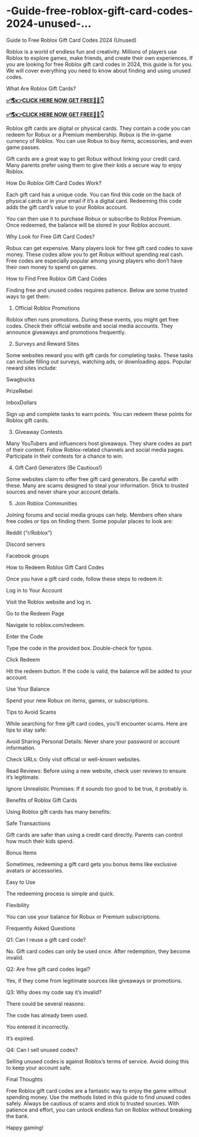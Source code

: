 # -Guide-free-roblox-gift-card-codes-2024-unused-...
Guide to Free Roblox Gift Card Codes 2024 (Unused)

Roblox is a world of endless fun and creativity. Millions of players use Roblox to explore games, make friends, and create their own experiences. If you are looking for free Roblox gift card codes in 2024, this guide is for you. We will cover everything you need to know about finding and using unused codes.

What Are Roblox Gift Cards?

**[✅🌎👉CLICK HERE NOW GET FREE📌✅👇](https://tinyurl.com/robloxgiftcard255bd)**

**[✅🌎👉CLICK HERE NOW GET FREE📌✅👇](https://tinyurl.com/robloxgiftcard255bd)**

Roblox gift cards are digital or physical cards. They contain a code you can redeem for Robux or a Premium membership. Robux is the in-game currency of Roblox. You can use Robux to buy items, accessories, and even game passes.

Gift cards are a great way to get Robux without linking your credit card. Many parents prefer using them to give their kids a secure way to enjoy Roblox.

How Do Roblox Gift Card Codes Work?

Each gift card has a unique code. You can find this code on the back of physical cards or in your email if it’s a digital card. Redeeming this code adds the gift card’s value to your Roblox account.

You can then use it to purchase Robux or subscribe to Roblox Premium. Once redeemed, the balance will be stored in your Roblox account.

Why Look for Free Gift Card Codes?

Robux can get expensive. Many players look for free gift card codes to save money. These codes allow you to get Robux without spending real cash. Free codes are especially popular among young players who don’t have their own money to spend on games.

How to Find Free Roblox Gift Card Codes

Finding free and unused codes requires patience. Below are some trusted ways to get them:

1. Official Roblox Promotions

Roblox often runs promotions. During these events, you might get free codes. Check their official website and social media accounts. They announce giveaways and promotions frequently.

2. Surveys and Reward Sites

Some websites reward you with gift cards for completing tasks. These tasks can include filling out surveys, watching ads, or downloading apps. Popular reward sites include:

Swagbucks

PrizeRebel

InboxDollars

Sign up and complete tasks to earn points. You can redeem these points for Roblox gift cards.

3. Giveaway Contests

Many YouTubers and influencers host giveaways. They share codes as part of their content. Follow Roblox-related channels and social media pages. Participate in their contests for a chance to win.

4. Gift Card Generators (Be Cautious!)

Some websites claim to offer free gift card generators. Be careful with these. Many are scams designed to steal your information. Stick to trusted sources and never share your account details.

5. Join Roblox Communities

Joining forums and social media groups can help. Members often share free codes or tips on finding them. Some popular places to look are:

Reddit (“r/Roblox”)

Discord servers

Facebook groups

How to Redeem Roblox Gift Card Codes

Once you have a gift card code, follow these steps to redeem it:

Log in to Your Account

Visit the Roblox website and log in.

Go to the Redeem Page

Navigate to roblox.com/redeem.

Enter the Code

Type the code in the provided box. Double-check for typos.

Click Redeem

Hit the redeem button. If the code is valid, the balance will be added to your account.

Use Your Balance

Spend your new Robux on items, games, or subscriptions.

Tips to Avoid Scams

While searching for free gift card codes, you’ll encounter scams. Here are tips to stay safe:

Avoid Sharing Personal Details: Never share your password or account information.

Check URLs: Only visit official or well-known websites.

Read Reviews: Before using a new website, check user reviews to ensure it’s legitimate.

Ignore Unrealistic Promises: If it sounds too good to be true, it probably is.

Benefits of Roblox Gift Cards

Using Roblox gift cards has many benefits:

Safe Transactions

Gift cards are safer than using a credit card directly. Parents can control how much their kids spend.

Bonus Items

Sometimes, redeeming a gift card gets you bonus items like exclusive avatars or accessories.

Easy to Use

The redeeming process is simple and quick.

Flexibility

You can use your balance for Robux or Premium subscriptions.

Frequently Asked Questions

Q1: Can I reuse a gift card code?

No. Gift card codes can only be used once. After redemption, they become invalid.

Q2: Are free gift card codes legal?

Yes, if they come from legitimate sources like giveaways or promotions.

Q3: Why does my code say it’s invalid?

There could be several reasons:

The code has already been used.

You entered it incorrectly.

It’s expired.

Q4: Can I sell unused codes?

Selling unused codes is against Roblox’s terms of service. Avoid doing this to keep your account safe.

Final Thoughts

Free Roblox gift card codes are a fantastic way to enjoy the game without spending money. Use the methods listed in this guide to find unused codes safely. Always be cautious of scams and stick to trusted sources. With patience and effort, you can unlock endless fun on Roblox without breaking the bank.

Happy gaming!



